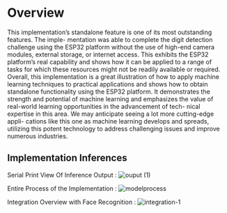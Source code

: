 # Overview

This implementation’s standalone feature is one of its most outstanding features. The imple-
mentation was able to complete the digit detection challenge using the ESP32 platform
without the use of high-end camera modules, external storage, or internet access. This
exhibits the ESP32 platform’s real capability and shows how it can be applied to a range
of tasks for which these resources might not be readily available or required.
Overall, this implementation is a great illustration of how to apply machine learning techniques
to practical applications and shows how to obtain standalone functionality using the
ESP32 platform. It demonstrates the strength and potential of machine learning and
emphasizes the value of real-world learning opportunities in the advancement of tech-
nical expertise in this area. We may anticipate seeing a lot more cutting-edge appli-
cations like this one as machine learning develops and spreads, utilizing this potent
technology to address challenging issues and improve numerous industries.

## Implementation Inferences

Serial Print View Of Inference Output :
![ouput (1)](https://user-images.githubusercontent.com/100582448/228073306-cc037076-8527-4e81-a01b-bbd31f471b52.png)

Entire Process of the Implementation :
![modelprocess](https://user-images.githubusercontent.com/100582448/228073470-dbec963a-039f-4425-9b0f-a6eff1d1257b.png)

Integration Overview with Face Recognition :
![integration-1](https://user-images.githubusercontent.com/100582448/228073412-16cb15bc-bf86-4b09-896f-37e41ae6982b.png)
